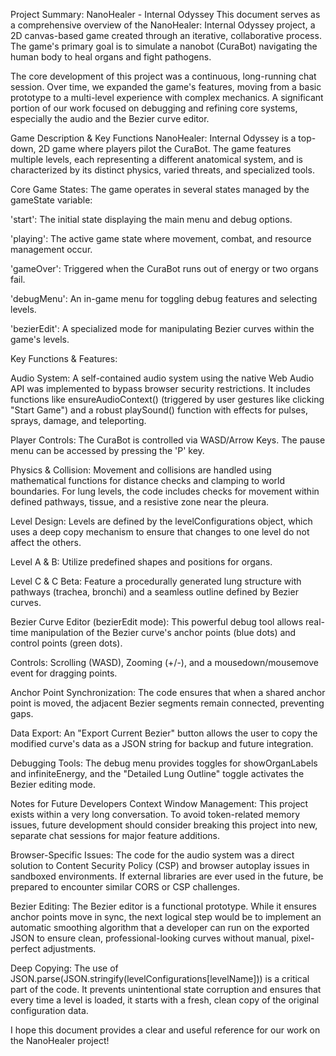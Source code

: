 Project Summary: NanoHealer - Internal Odyssey
This document serves as a comprehensive overview of the NanoHealer: Internal Odyssey project, a 2D canvas-based game created through an iterative, collaborative process. The game's primary goal is to simulate a nanobot (CuraBot) navigating the human body to heal organs and fight pathogens.

The core development of this project was a continuous, long-running chat session. Over time, we expanded the game's features, moving from a basic prototype to a multi-level experience with complex mechanics. A significant portion of our work focused on debugging and refining core systems, especially the audio and the Bezier curve editor.

Game Description & Key Functions
NanoHealer: Internal Odyssey is a top-down, 2D game where players pilot the CuraBot. The game features multiple levels, each representing a different anatomical system, and is characterized by its distinct physics, varied threats, and specialized tools.

Core Game States: The game operates in several states managed by the gameState variable:

'start': The initial state displaying the main menu and debug options.

'playing': The active game state where movement, combat, and resource management occur.

'gameOver': Triggered when the CuraBot runs out of energy or two organs fail.

'debugMenu': An in-game menu for toggling debug features and selecting levels.

'bezierEdit': A specialized mode for manipulating Bezier curves within the game's levels.

Key Functions & Features:

Audio System: A self-contained audio system using the native Web Audio API was implemented to bypass browser security restrictions. It includes functions like ensureAudioContext() (triggered by user gestures like clicking "Start Game") and a robust playSound() function with effects for pulses, sprays, damage, and teleporting.

Player Controls: The CuraBot is controlled via WASD/Arrow Keys. The pause menu can be accessed by pressing the 'P' key.

Physics & Collision: Movement and collisions are handled using mathematical functions for distance checks and clamping to world boundaries. For lung levels, the code includes checks for movement within defined pathways, tissue, and a resistive zone near the pleura.

Level Design: Levels are defined by the levelConfigurations object, which uses a deep copy mechanism to ensure that changes to one level do not affect the others.

Level A & B: Utilize predefined shapes and positions for organs.

Level C & C Beta: Feature a procedurally generated lung structure with pathways (trachea, bronchi) and a seamless outline defined by Bezier curves.

Bezier Curve Editor (bezierEdit mode): This powerful debug tool allows real-time manipulation of the Bezier curve's anchor points (blue dots) and control points (green dots).

Controls: Scrolling (WASD), Zooming (+/-), and a mousedown/mousemove event for dragging points.

Anchor Point Synchronization: The code ensures that when a shared anchor point is moved, the adjacent Bezier segments remain connected, preventing gaps.

Data Export: An "Export Current Bezier" button allows the user to copy the modified curve's data as a JSON string for backup and future integration.

Debugging Tools: The debug menu provides toggles for showOrganLabels and infiniteEnergy, and the "Detailed Lung Outline" toggle activates the Bezier editing mode.

Notes for Future Developers
Context Window Management: This project exists within a very long conversation. To avoid token-related memory issues, future development should consider breaking this project into new, separate chat sessions for major feature additions.

Browser-Specific Issues: The code for the audio system was a direct solution to Content Security Policy (CSP) and browser autoplay issues in sandboxed environments. If external libraries are ever used in the future, be prepared to encounter similar CORS or CSP challenges.

Bezier Editing: The Bezier editor is a functional prototype. While it ensures anchor points move in sync, the next logical step would be to implement an automatic smoothing algorithm that a developer can run on the exported JSON to ensure clean, professional-looking curves without manual, pixel-perfect adjustments.

Deep Copying: The use of JSON.parse(JSON.stringify(levelConfigurations[levelName])) is a critical part of the code. It prevents unintentional state corruption and ensures that every time a level is loaded, it starts with a fresh, clean copy of the original configuration data.

I hope this document provides a clear and useful reference for our work on the NanoHealer project!

